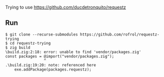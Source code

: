 Trying to use https://github.com/ducdetronquito/requestz

## Run

```
$ git clone --recurse-submodules https://github.com/rofrol/requestz-trying
$ cd requestz-trying
$ zig build
\build.zig:2:18: error: unable to find 'vendor/packages.zig'
const packages = @import("vendor/packages.zig");
                 ^
.\build.zig:19:20: note: referenced here
    exe.addPackage(packages.requestz);
```
